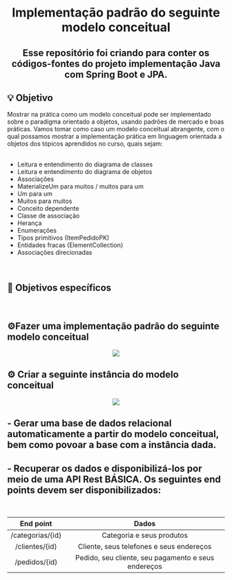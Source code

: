 <div align = "center">
    <h1> Implementação padrão do seguinte modelo conceitual</h1>
</div>

<div><h2 align = "center">
  Esse repositório foi criando para conter os códigos-fontes do projeto implementação Java com Spring Boot e JPA.
</h2>
</div>

<div id="objetivo">
<h2> 💡 Objetivo </h2>
Mostrar na prática como um modelo conceitual pode ser implementado
sobre o paradigma orientado a objetos, usando padrões de mercado e boas práticas.
Vamos tomar como caso um modelo conceitual abrangente, com o qual possamos mostrar a implementação prática em linguagem orientada a objetos dos tópicos aprendidos no curso, quais sejam:
</div>

<br>

- Leitura e entendimento do diagrama de classes
- Leitura e entendimento do diagrama de objetos
- Associações
- MaterializeUm para muitos / muitos para um
- Um para um
- Muitos para muitos
- Conceito dependente
- Classe de associação
- Herança
- Enumerações
- Tipos primitivos (ItemPedidoPK)
- Entidades fracas (ElementCollection)
- Associações direcionadas
</div>
<br>

## 📝 Objetivos específicos
<br>

<h2>⚙️Fazer uma implementação padrão do seguinte modelo conceitual</h2>

<p align="center">
<img src="https://user-images.githubusercontent.com/79487813/176551906-04158d95-f374-43ad-8f9b-723415d8be2c.png"/></P>

<h2>⚙️ Criar a seguinte instância do modelo conceitual</h2>

<p align="center">
<img src="https://user-images.githubusercontent.com/79487813/176552164-89111164-cdf2-4efa-b4a0-1e919d1b724a.png"/></P>

<h2>- Gerar uma base de dados relacional automaticamente a partir do modelo conceitual, bem como povoar a base com a instância dada.</h2>

<h2>- Recuperar os dados e disponibilizá-los por meio de uma API Rest BÁSICA. Os seguintes end points devem ser disponibilizados:</h2>

<br>

|                End point             |   Dados   |     
| :--------------------------------: | :------------: | 
|     /categorias/{id}               |     Categoria e seus produtos     |        
|     /clientes/{id}                 | Cliente, seus telefones e seus endereços |   
|     /pedidos/{id}                  |     Pedido, seu cliente, seu pagamento e seus endereços     |          

